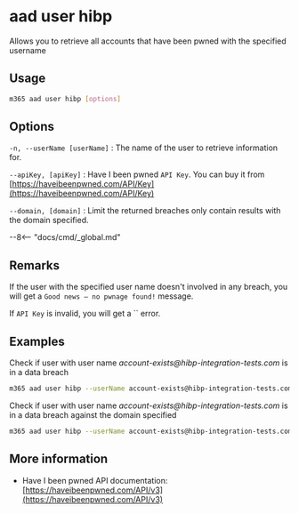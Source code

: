 # aad user hibp

Allows you to retrieve all accounts that have been pwned with the specified username

## Usage

```sh
m365 aad user hibp [options]
```

## Options

`-n, --userName [userName]`
: The name of the user to retrieve information for.

`--apiKey, [apiKey]`
: Have I been pwned `API Key`. You can buy it from [https://haveibeenpwned.com/API/Key](https://haveibeenpwned.com/API/Key)

`--domain, [domain]`
: Limit the returned breaches only contain results with the domain specified.

--8<-- "docs/cmd/_global.md"

## Remarks

If the user with the specified user name doesn't involved in any breach, you will get a `Good news — no pwnage found!` message.

If `API Key` is invalid, you will get a `` error.

## Examples

Check if user with user name _account-exists@hibp-integration-tests.com_ is in a data breach

```sh
m365 aad user hibp --userName account-exists@hibp-integration-tests.com --apiKey _YOUR-API-KEY_
```

Check if user with user name _account-exists@hibp-integration-tests.com_ is in a data breach against the domain specified

```sh
m365 aad user hibp --userName account-exists@hibp-integration-tests.com --apiKey _YOUR-API-KEY_ --domain adobe.com
```

## More information

- Have I been pwned API documentation: [https://haveibeenpwned.com/API/v3](https://haveibeenpwned.com/API/v3)
